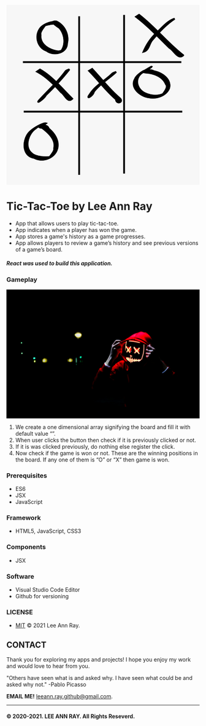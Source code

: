 <a href="url"><img src="/images/tictactoe.png" alt="Tic-Tac-Toe" align="center" width="800"></a>

# Tic-Tac-Toe by Lee Ann Ray

- App that allows users to play tic-tac-toe.
- App indicates when a player has won the game.
- App stores a game's history as a game progresses.
- App allows players to review a game’s history and see previous versions of a game’s board.

##### React was used to build this application.

### Gameplay

<img src="/images/Gameplay.jpeg" alt="Gameplay" width="700" align="center">

1. We create a one dimensional array signifying the board and fill it with default value “”.
2. When user clicks the button then check if it is previously clicked or not.
3. If it is was clicked previously, do nothing else register the click.
4. Now check if the game is won or not. These are the winning positions in the board. If any one of them is “O” or “X” then game is won.

### Prerequisites

- ES6
- JSX
- JavaScript

<!-- ### Version

- **2103180934**
  ✔ Last Update @done (March 24th 2021, 13:48) -->

### Framework

- HTML5, JavaScript, CSS3

### Components

- JSX
<!-- Bootstrap, Google Fonts, SVG -->

### Software

- Visual Studio Code Editor
- Github for versioning

<!-- ### CONTRIBUTE

- A [contributing guideline](https://github.com/kratuvwxyz/CONTRIBUTE) available. -->

### LICENSE

- [MIT](https://github.com/leeannray/LICENSE) © 2021 Lee Ann Ray.

## CONTACT

Thank you for exploring my apps and projects! I hope you enjoy my work and would love to hear from you.

"Others have seen what is and asked why. I have seen what could be and asked why not." -Pablo Picasso

**EMAIL ME!** <a href="mailto:leeann.n.ray@gmail.com?Subject=Message from Github">leeann.ray.github@gmail.com</a>.

<hr />

#### &copy; 2020-2021. <a href="#" target="_blank" style="text-decoration:none;">LEE ANN RAY</a>. All Rights Reseverd. &#160;

<!-- ##### <a href="#" target="_blank" style="text-decoration:none;"><img src="#" alt="Facebook" width="25" /></a> &#160; -->

<!-- <a href="https://www.instagram.com/whatdotheycallit" target="_blank" style="text-decoration:none;"><img src="#" alt="Instagram" width="25" /></a> &#160;
<a href="https://www.linkedin.com/leeannnorman1988" target="_blank" style="text-decoration:none;"><img src="#" alt="LinkedIn" width="25" /></a> &#160;
<a href="#" target="_blank" style="text-decoration:none;"><img src="#" alt="LEE ANN RAY BLOG" width="25" /></a> &#160; -->

<!-- # Getting Started with Create React App

This project was bootstrapped with [Create React App](https://github.com/facebook/create-react-app).

## Available Scripts

In the project directory, you can run:

### `yarn start`

Runs the app in the development mode.\
Open [http://localhost:3000](http://localhost:3000) to view it in the browser.

The page will reload if you make edits.\
You will also see any lint errors in the console.

### `yarn test`

Launches the test runner in the interactive watch mode.\
See the section about [running tests](https://facebook.github.io/create-react-app/docs/running-tests) for more information.

### `yarn build`

Builds the app for production to the `build` folder.\
It correctly bundles React in production mode and optimizes the build for the best performance.

The build is minified and the filenames include the hashes.\
Your app is ready to be deployed!

See the section about [deployment](https://facebook.github.io/create-react-app/docs/deployment) for more information.

### `yarn eject`

**Note: this is a one-way operation. Once you `eject`, you can’t go back!**

If you aren’t satisfied with the build tool and configuration choices, you can `eject` at any time. This command will remove the single build dependency from your project.

Instead, it will copy all the configuration files and the transitive dependencies (webpack, Babel, ESLint, etc) right into your project so you have full control over them. All of the commands except `eject` will still work, but they will point to the copied scripts so you can tweak them. At this point you’re on your own.

You don’t have to ever use `eject`. The curated feature set is suitable for small and middle deployments, and you shouldn’t feel obligated to use this feature. However we understand that this tool wouldn’t be useful if you couldn’t customize it when you are ready for it.

## Learn More

You can learn more in the [Create React App documentation](https://facebook.github.io/create-react-app/docs/getting-started).

To learn React, check out the [React documentation](https://reactjs.org/).

### Code Splitting

This section has moved here: [https://facebook.github.io/create-react-app/docs/code-splitting](https://facebook.github.io/create-react-app/docs/code-splitting)

### Analyzing the Bundle Size

This section has moved here: [https://facebook.github.io/create-react-app/docs/analyzing-the-bundle-size](https://facebook.github.io/create-react-app/docs/analyzing-the-bundle-size)

### Making a Progressive Web App

This section has moved here: [https://facebook.github.io/create-react-app/docs/making-a-progressive-web-app](https://facebook.github.io/create-react-app/docs/making-a-progressive-web-app)

### Advanced Configuration

This section has moved here: [https://facebook.github.io/create-react-app/docs/advanced-configuration](https://facebook.github.io/create-react-app/docs/advanced-configuration)

### Deployment

This section has moved here: [https://facebook.github.io/create-react-app/docs/deployment](https://facebook.github.io/create-react-app/docs/deployment)

### `yarn build` fails to minify

This section has moved here: [https://facebook.github.io/create-react-app/docs/troubleshooting#npm-run-build-fails-to-minify](https://facebook.github.io/create-react-app/docs/troubleshooting#npm-run-build-fails-to-minify) -->
